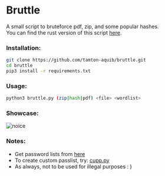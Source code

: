 
# Bruttle

A small script to bruteforce pdf, zip, and some popular hashes. <br />
You can find the rust version of this script [here](https://github.com/tamton-aquib/veldora).


### Installation:
```bash
git clone https://github.com/tamton-aquib/bruttle.git
cd bruttle
pip3 install -r requirements.txt
```

### Usage:
```bash
python3 bruttle.py (zip|hash|pdf) <file> <wordlist>
```

### Showcase:
![noice](https://user-images.githubusercontent.com/77913442/131712946-5aa50471-5b94-4f0c-97ff-08928c9e0316.gif)

### Notes:
* Get password lists from [here](https://github.com/kkrypt0nn/Wordlists)
* To create custom passlist, try: [cupp.py](https://github.com/Mebus/cupp)
* As always, not to be used for illegal purposes  : )
